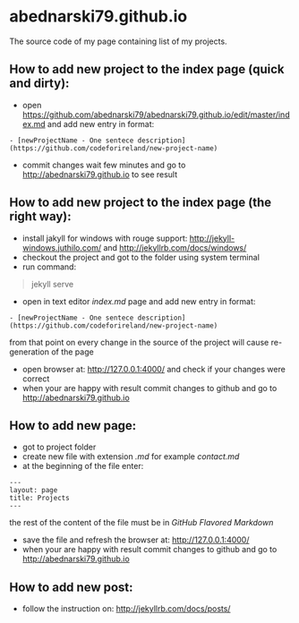 # abednarski79.github.io

The source code of my page containing list of my projects.

## How to add new project to the index page (quick and dirty):
- open https://github.com/abednarski79/abednarski79.github.io/edit/master/index.md
and add new entry in format:
```
- [newProjectName - One sentece description](https://github.com/codeforireland/new-project-name)
```
- commit changes wait few minutes and go to http://abednarski79.github.io to see result

## How to add new project to the index page (the right way):
- install jakyll for windows with rouge support: http://jekyll-windows.juthilo.com/ and http://jekyllrb.com/docs/windows/
- checkout the project and got to the folder using system terminal
- run command:

> jekyll serve

- open in text editor *index.md* page and add new entry in format:
```
- [newProjectName - One sentece description](https://github.com/codeforireland/new-project-name)
```
from that point on every change in the source of the project will cause re-generation of the page
- open browser at: http://127.0.0.1:4000/ and check if your changes were correct
- when your are happy with result commit changes to github and go to http://abednarski79.github.io

## How to add new page:
- got to project folder
- create new file with extension *.md* for example *contact.md*
- at the beginning of the file enter:
```
---
layout: page
title: Projects
---
```
the rest of the content of the file must be in *GitHub Flavored Markdown*
- save the file and refresh the browser at: http://127.0.0.1:4000/
- when your are happy with result commit changes to github and go to http://abednarski79.github.io

## How to add new post:
- follow the instruction on: http://jekyllrb.com/docs/posts/
